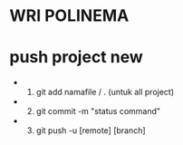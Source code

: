 # WRI POLINEMA

# push project new
* 1. git add namafile / . (untuk all project)
* 2. git commit -m "status command"
* 3. git push -u [remote] [branch]  